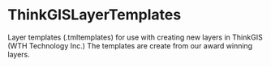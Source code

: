 # ThinkGISLayerTemplates
Layer templates (.tmltemplates) for use with creating new layers in ThinkGIS (WTH Technology Inc.) The templates are create from our award winning layers.
